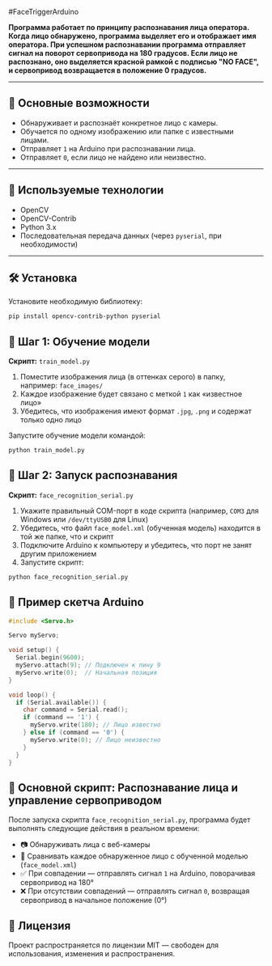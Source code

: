 #FaceTriggerArduino

**Программа работает по принципу распознавания лица оператора. Когда лицо обнаружено, программа выделяет его и отображает имя оператора. При успешном распознавании программа отправляет сигнал на поворот сервопривода на 180 градусов. Если лицо не распознано, оно выделяется красной рамкой с подписью "NO FACE", и сервопривод возвращается в положение 0 градусов.**

---

## 📌 Основные возможности

- Обнаруживает и распознаёт конкретное лицо с камеры.
- Обучается по одному изображению или папке с известными лицами.
- Отправляет `1` на Arduino при распознавании лица.
- Отправляет `0`, если лицо не найдено или неизвестно.

---

## 🧠 Используемые технологии

- OpenCV
- OpenCV-Contrib
- Python 3.x
- Последовательная передача данных (через `pyserial`, при необходимости)

---

## 🛠️ Установка

Установите необходимую библиотеку:

```bash
pip install opencv-contrib-python pyserial
```
## 📁 Шаг 1: Обучение модели

**Скрипт:** `train_model.py`

1. Поместите изображения лица (в оттенках серого) в папку, например: `face_images/`
2. Каждое изображение будет связано с меткой `1` как «известное лицо»
3. Убедитесь, что изображения имеют формат `.jpg`, `.png` и содержат только одно лицо

Запустите обучение модели командой:

```bash
python train_model.py
```
## 🎯 Шаг 2: Запуск распознавания

**Скрипт:** `face_recognition_serial.py`

1. Укажите правильный COM-порт в коде скрипта (например, `COM3` для Windows или `/dev/ttyUSB0` для Linux)
2. Убедитесь, что файл `face_model.xml` (обученная модель) находится в той же папке, что и скрипт
3. Подключите Arduino к компьютеру и убедитесь, что порт не занят другим приложением
4. Запустите скрипт:

```bash
python face_recognition_serial.py
```
## 🔌 Пример скетча Arduino

```cpp
#include <Servo.h>

Servo myServo;

void setup() {
  Serial.begin(9600);
  myServo.attach(9); // Подключен к пину 9
  myServo.write(0);  // Начальная позиция
}

void loop() {
  if (Serial.available()) {
    char command = Serial.read();
    if (command == '1') {
      myServo.write(180); // Лицо известно
    } else if (command == '0') {
      myServo.write(0); // Лицо неизвестно
    }
  }
}
```

## 📜 Основной скрипт: Распознавание лица и управление сервоприводом

После запуска скрипта `face_recognition_serial.py`, программа будет выполнять следующие действия в реальном времени:

- 📷 Обнаруживать лица с веб-камеры
- 🧠 Сравнивать каждое обнаруженное лицо с обученной моделью (`face_model.xml`)
- ✅ При совпадении — отправлять сигнал `1` на Arduino, поворачивая сервопривод на 180°
- ❌ При отсутствии совпадений — отправлять сигнал `0`, возвращая сервопривод в начальное положение (0°)

## 📄 Лицензия
Проект распространяется по лицензии MIT — свободен для использования, изменения и распространения.
